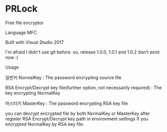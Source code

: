 # PRLock
Free file encryptor

Language MFC

Built with Visual Studio 2017

I'm afraid I didn't use git before.
so, release 1.0.0, 1.0.1 and 1.0.2 don't exist now :(

Usage

일반키 NormalKey : The password encrypting source file

RSA Encrypt/Decrypt key file(further option, not necessarily required) : The key encrypting NormalKey

마스터키 MasterKey : The password encrypting RSA key file

you can decrypt encrypted file by both NormalKey or MasterKey after register RSA Encrypt/Decrypt key path in environment settings if you encrypted NormalKey by RSA key file.
